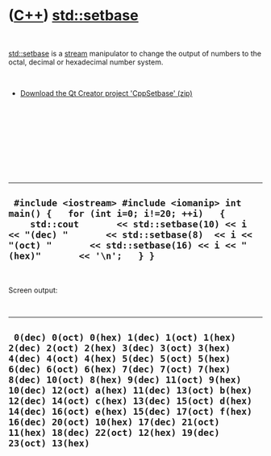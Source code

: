 



 

 

 

 

 

([C++](Cpp.md)) [std::setbase](CppSetbase.md)
===============================================

 

[std::setbase](CppSetbase.md) is a [stream](CppStream.md) manipulator
to change the output of numbers to the octal, decimal or hexadecimal
number system.

 

-   [Download the Qt Creator project 'CppSetbase' (zip)](CppSetbase.zip)

 

 

 

 

 

  -----------------------------------------------------------------------------------------------------------------------------------------------------------------------------------------------------------------------------------------------------------
  ` #include <iostream> #include <iomanip> int main() {   for (int i=0; i!=20; ++i)   {     std::cout       << std::setbase(10) << i << "(dec) "       << std::setbase(8)  << i << "(oct) "       << std::setbase(16) << i << "(hex)"       << '\n';   } }`
  -----------------------------------------------------------------------------------------------------------------------------------------------------------------------------------------------------------------------------------------------------------

 

Screen output:

 

  ------------------------------------------------------------------------------------------------------------------------------------------------------------------------------------------------------------------------------------------------------------------------------------------------------------------------------------------------------------------------------------------------------------------------------------------------------------------
  ` 0(dec) 0(oct) 0(hex) 1(dec) 1(oct) 1(hex) 2(dec) 2(oct) 2(hex) 3(dec) 3(oct) 3(hex) 4(dec) 4(oct) 4(hex) 5(dec) 5(oct) 5(hex) 6(dec) 6(oct) 6(hex) 7(dec) 7(oct) 7(hex) 8(dec) 10(oct) 8(hex) 9(dec) 11(oct) 9(hex) 10(dec) 12(oct) a(hex) 11(dec) 13(oct) b(hex) 12(dec) 14(oct) c(hex) 13(dec) 15(oct) d(hex) 14(dec) 16(oct) e(hex) 15(dec) 17(oct) f(hex) 16(dec) 20(oct) 10(hex) 17(dec) 21(oct) 11(hex) 18(dec) 22(oct) 12(hex) 19(dec) 23(oct) 13(hex)`
  ------------------------------------------------------------------------------------------------------------------------------------------------------------------------------------------------------------------------------------------------------------------------------------------------------------------------------------------------------------------------------------------------------------------------------------------------------------------

 

 

 

 

 





 




